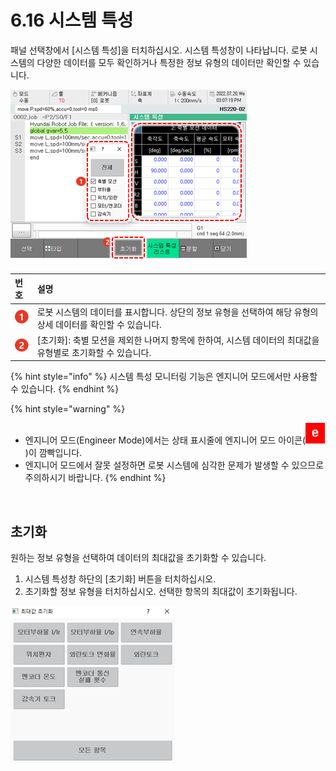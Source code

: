 ﻿# 6.16 시스템 특성

패널 선택창에서 \[시스템 특성\]을 터치하십시오. 시스템 특성창이 나타납니다. 로봇 시스템의 다양한 데이터를 모두 확인하거나 특정한 정보 유형의 데이터만 확인할 수 있습니다.

![](../_assets/tp630/pane-syscharacter.png)

| 번호 | 설명 |
| :--- | :--- |
| ![](../_assets/c1.png) | 로봇 시스템의 데이터를 표시합니다. 상단의 정보 유형을 선택하여 해당 유형의 상세 데이터를 확인할 수 있습니다. |
| ![](../_assets/c2.png) | \[초기화\]: 축별 모션을 제외한 나머지 항목에 한하여, 시스템 데이터의 최대값을 유형별로 초기화할 수 있습니다. |

{% hint style="info" %}
시스템 특성 모니터링 기능은 엔지니어 모드에서만 사용할 수 있습니다.
{% endhint %}

{% hint style="warning" %}
* 엔지니어 모드\(Engineer Mode\)에서는 상태 표시줄에 엔지니어 모드 아이콘\(![](../_assets/eng-mode.png)\)이 깜빡입니다.
* 엔지니어 모드에서 잘못 설정하면 로봇 시스템에 심각한 문제가 발생할 수 있으므로 주의하시기 바랍니다.
{% endhint %}

<br>


## 초기화

원하는 정보 유형을 선택하여 데이터의 최대값을 초기화할 수 있습니다.

1. 시스템 특성창 하단의 \[초기화\] 버튼을 터치하십시오.
2. 초기화할 정보 유형을 터치하십시오. 선택한 항목의 최대값이 초기화됩니다.

![](../_assets/tp630/pane-syscharacter-clear.png)

